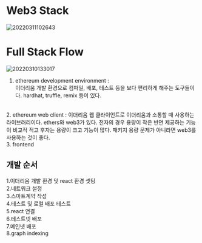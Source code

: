# Web3 Stack
![20220311102643](https://user-images.githubusercontent.com/96465753/157784690-e1036f2c-3ff0-4ef6-acf2-4655253a33c3.png)

# Full Stack Flow
![20220310133017](https://user-images.githubusercontent.com/96465753/157589851-564a9d81-b603-4078-b3b0-cfd6025a8581.png)<br>
1. ethereum development environment : <br>
이더리움 개발 환경으로 컴파일, 배포, 테스트 등을 보다 편리하게 해주는 도구들이다. hardhat, truffle, remix 등이 있다.
<br>
2. ethereum web client : 이더리움 웹 클라이언트로 이더리움과 소통할 때 사용하는 라이브러리이다. ethers와 web3가 있다. 전자의 경우 용량이 작은 반면 제공하는 기능이 비교적 적고 후자는 용량이 크고 기능이 많다. 패키지 용량 문제가 아니라면 web3를 사용하는 것이 좋다.
<br>
3. frontend
<br>

## 개발 순서 <br>
1.이더리움 개발 환경 및 react 환경 셋팅<br>
2.네트워크 설정<br>
3.스마트계약 작성<br>
4.테스트 및 로컬 배포 테스트<br>
5.react 연결<br>
6.테스트넷 배포<br>
7.메인넷 배포<br>
8.graph indexing<br>
